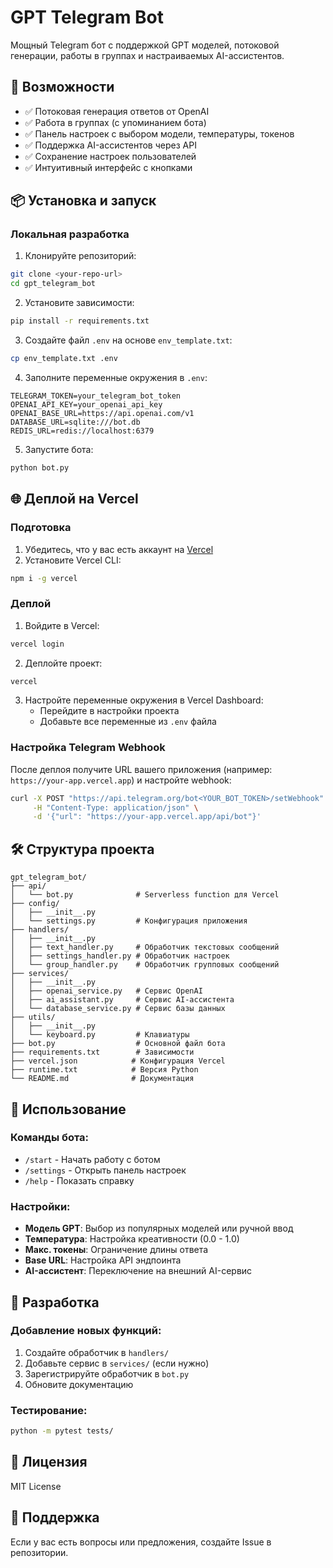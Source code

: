 # GPT Telegram Bot

Мощный Telegram бот с поддержкой GPT моделей, потоковой генерации, работы в группах и настраиваемых AI-ассистентов.

## 🚀 Возможности

- ✅ Потоковая генерация ответов от OpenAI
- ✅ Работа в группах (с упоминанием бота)
- ✅ Панель настроек с выбором модели, температуры, токенов
- ✅ Поддержка AI-ассистентов через API
- ✅ Сохранение настроек пользователей
- ✅ Интуитивный интерфейс с кнопками

## 📦 Установка и запуск

### Локальная разработка

1. Клонируйте репозиторий:
```bash
git clone <your-repo-url>
cd gpt_telegram_bot
```

2. Установите зависимости:
```bash
pip install -r requirements.txt
```

3. Создайте файл `.env` на основе `env_template.txt`:
```bash
cp env_template.txt .env
```

4. Заполните переменные окружения в `.env`:
```env
TELEGRAM_TOKEN=your_telegram_bot_token
OPENAI_API_KEY=your_openai_api_key
OPENAI_BASE_URL=https://api.openai.com/v1
DATABASE_URL=sqlite:///bot.db
REDIS_URL=redis://localhost:6379
```

5. Запустите бота:
```bash
python bot.py
```

## 🌐 Деплой на Vercel

### Подготовка

1. Убедитесь, что у вас есть аккаунт на [Vercel](https://vercel.com)
2. Установите Vercel CLI:
```bash
npm i -g vercel
```

### Деплой

1. Войдите в Vercel:
```bash
vercel login
```

2. Деплойте проект:
```bash
vercel
```

3. Настройте переменные окружения в Vercel Dashboard:
   - Перейдите в настройки проекта
   - Добавьте все переменные из `.env` файла

### Настройка Telegram Webhook

После деплоя получите URL вашего приложения (например: `https://your-app.vercel.app`) и настройте webhook:

```bash
curl -X POST "https://api.telegram.org/bot<YOUR_BOT_TOKEN>/setWebhook" \
     -H "Content-Type: application/json" \
     -d '{"url": "https://your-app.vercel.app/api/bot"}'
```

## 🛠 Структура проекта

```
gpt_telegram_bot/
├── api/
│   └── bot.py              # Serverless function для Vercel
├── config/
│   ├── __init__.py
│   └── settings.py         # Конфигурация приложения
├── handlers/
│   ├── __init__.py
│   ├── text_handler.py     # Обработчик текстовых сообщений
│   ├── settings_handler.py # Обработчик настроек
│   └── group_handler.py    # Обработчик групповых сообщений
├── services/
│   ├── __init__.py
│   ├── openai_service.py   # Сервис OpenAI
│   ├── ai_assistant.py     # Сервис AI-ассистента
│   └── database_service.py # Сервис базы данных
├── utils/
│   ├── __init__.py
│   └── keyboard.py         # Клавиатуры
├── bot.py                  # Основной файл бота
├── requirements.txt        # Зависимости
├── vercel.json            # Конфигурация Vercel
├── runtime.txt            # Версия Python
└── README.md              # Документация
```

## 📝 Использование

### Команды бота:
- `/start` - Начать работу с ботом
- `/settings` - Открыть панель настроек
- `/help` - Показать справку

### Настройки:
- **Модель GPT**: Выбор из популярных моделей или ручной ввод
- **Температура**: Настройка креативности (0.0 - 1.0)
- **Макс. токены**: Ограничение длины ответа
- **Base URL**: Настройка API эндпоинта
- **AI-ассистент**: Переключение на внешний AI-сервис

## 🔧 Разработка

### Добавление новых функций:
1. Создайте обработчик в `handlers/`
2. Добавьте сервис в `services/` (если нужно)
3. Зарегистрируйте обработчик в `bot.py`
4. Обновите документацию

### Тестирование:
```bash
python -m pytest tests/
```

## 📄 Лицензия

MIT License

## 🤝 Поддержка

Если у вас есть вопросы или предложения, создайте Issue в репозитории. 